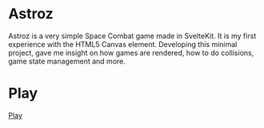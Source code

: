 # Astroz
Astroz is a very simple Space Combat game made in SvelteKit. It is my first experience with the HTML5 Canvas element. Developing this minimal project, gave me insight on how games are rendered, how to do collisions, game state management and more. 

# Play
[Play](https://astroz.yousofabouhalawa.com)
